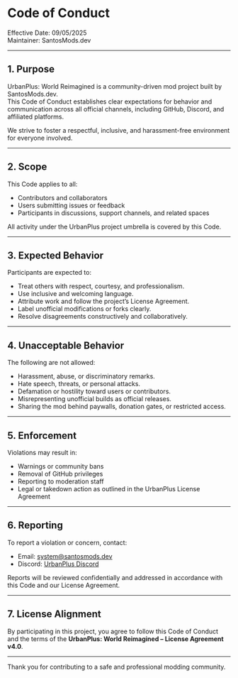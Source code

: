 # Code of Conduct

Effective Date: 09/05/2025  
Maintainer: SantosMods.dev

---

## 1. Purpose

UrbanPlus: World Reimagined is a community-driven mod project built by SantosMods.dev.  
This Code of Conduct establishes clear expectations for behavior and communication across all official channels, including GitHub, Discord, and affiliated platforms.

We strive to foster a respectful, inclusive, and harassment-free environment for everyone involved.

---

## 2. Scope

This Code applies to all:

- Contributors and collaborators
- Users submitting issues or feedback
- Participants in discussions, support channels, and related spaces

All activity under the UrbanPlus project umbrella is covered by this Code.

---

## 3. Expected Behavior

Participants are expected to:

- Treat others with respect, courtesy, and professionalism.
- Use inclusive and welcoming language.
- Attribute work and follow the project’s License Agreement.
- Label unofficial modifications or forks clearly.
- Resolve disagreements constructively and collaboratively.

---

## 4. Unacceptable Behavior

The following are not allowed:

- Harassment, abuse, or discriminatory remarks.
- Hate speech, threats, or personal attacks.
- Defamation or hostility toward users or contributors.
- Misrepresenting unofficial builds as official releases.
- Sharing the mod behind paywalls, donation gates, or restricted access.

---

## 5. Enforcement

Violations may result in:

- Warnings or community bans
- Removal of GitHub privileges
- Reporting to moderation staff
- Legal or takedown action as outlined in the UrbanPlus License Agreement

---

## 6. Reporting

To report a violation or concern, contact:

- Email: [system@santosmods.dev](mailto:system@santosmods.dev)  
- Discord: [UrbanPlus Discord](https://links.santosmods.dev/discord)

Reports will be reviewed confidentially and addressed in accordance with this Code and our License Agreement.

---

## 7. License Alignment

By participating in this project, you agree to follow this Code of Conduct and the terms of the **UrbanPlus: World Reimagined – License Agreement v4.0**.

---

Thank you for contributing to a safe and professional modding community.
